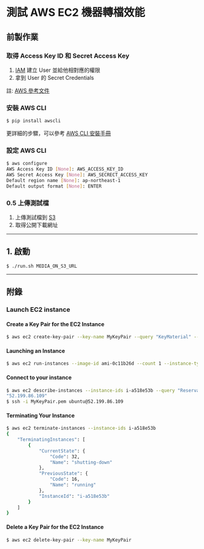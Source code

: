 # 測試 AWS EC2 機器轉檔效能


## 前製作業

### 取得 Access Key ID 和 Secret Access Key

1. [IAM](https://console.aws.amazon.com/iam/home) 建立 User 並給他相對應的權限
1. 拿到 User 的 Secret Credentials

註: [AWS 參考文件](http://docs.aws.amazon.com/cli/latest/userguide/cli-chap-getting-set-up.html)

### 安裝 AWS CLI

```bash
$ pip install awscli
```
更詳細的步驟，可以參考 [AWS CLI 安裝手冊](http://docs.aws.amazon.com/cli/latest/userguide/installing.html#install-with-pip)


### 設定 AWS CLI

```bash
$ aws configure
AWS Access Key ID [None]: AWS_ACCESS_KEY_ID
AWS Secret Access Key [None]: AWS_SECRECT_ACCESS_KEY
Default region name [None]: ap-northeast-1
Default output format [None]: ENTER
```

### 0.5 上傳測試檔

1. 上傳測試檔到 [S3](https://console.aws.amazon.com/s3/home)
1. 取得公開下載網址

---

## 1. 啟動

```
$ ./run.sh MEDIA_ON_S3_URL
```

---

## 附錄

### Launch EC2 instance

#### Create a Key Pair for the EC2 Instance

```bash
$ aws ec2 create-key-pair --key-name MyKeyPair --query "KeyMaterial" --output text > MyKeyPair.pem
```

#### Launching an Instance

```bash
$ aws ec2 run-instances --image-id ami-0c11b26d --count 1 --instance-type t2.micro --key-name MyKeyPair 
```

#### Connect to your instance

```bash
$ aws ec2 describe-instances --instance-ids i-a518e53b --query "Reservations[0].Instances[0].PublicIpAddress"
"52.199.86.109"
$ ssh -i MyKeyPair.pem ubuntu@52.199.86.109
```

#### Terminating Your Instance

```bash
$ aws ec2 terminate-instances --instance-ids i-a518e53b
{                                              
    "TerminatingInstances": [                  
        {                                      
            "CurrentState": {                  
                "Code": 32,                    
                "Name": "shutting-down"        
            },                                 
            "PreviousState": {                 
                "Code": 16,                    
                "Name": "running"              
            },                                 
            "InstanceId": "i-a518e53b"         
        }                                      
    ]                                          
}                                              
```

#### Delete a Key Pair for the EC2 Instance

```bash
$ aws ec2 delete-key-pair --key-name MyKeyPair
```
